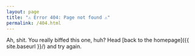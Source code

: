 ```yaml
---
layout: page
title: "⚠️ Error 404: Page not found ⚠️"
permalink: /404.html
---
```


Ah, shit. You really biffed this one, huh? Head [back to the homepage]({{ site.baseurl }}/) and try again.
